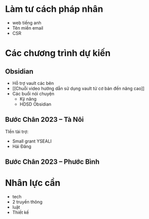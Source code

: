 # Làm tư cách pháp nhân
- web tiếng anh
- Tên miền email
- CSR
# Các chương trình dự kiến
## Obsidian
- Hỗ trợ vault các bên
- [[Chuỗi video hướng dẫn sử dụng vault từ cơ bản đến nâng cao]]
- Các buổi nói chuyện
	- Kỹ năng
	- HDSD Obsidian

## Bước Chân 2023 – Tà Nôi
TIền tài trợ:
- Small grant YSEALI
- Hải Đăng

## Bước Chân 2023 – Phước Bình

# Nhân lực cần
- tech
- 2 truyền thông
- luật
- Thiết kế